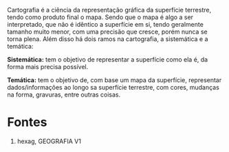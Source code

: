 Cartografia é a ciência da representação gráfica da superfície terrestre, tendo como produto final o mapa. Sendo que o mapa é algo a ser interpretado, que não é idêntico a superfície em si, tendo geralmente tamanho muito menor, com uma precisão que cresce, porém nunca se torna plena.
Além disso há dois ramos na cartografia, a sistemática e a temática:

**Sistemática:** tem o objetivo de representar a superfície como ela é, da forma mais precisa possível.

**Temática:** tem o objetivo de, com base um mapa da superfície, representar dados/informações ao longo sa superfície terrestre, com cores, mudanças na forma, gravuras, entre outras coisas.

# Fontes

1. hexag, GEOGRAFIA V1